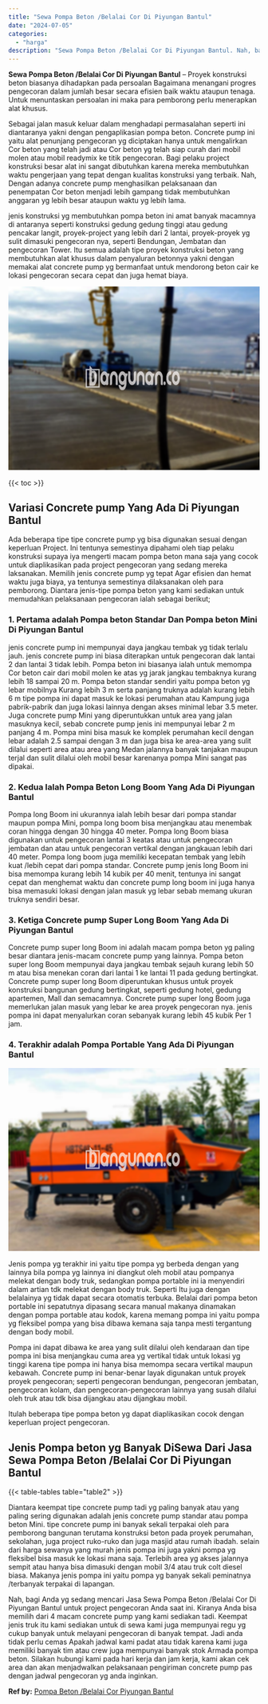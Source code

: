 ```yaml
---
title: "Sewa Pompa Beton /Belalai Cor Di Piyungan Bantul"
date: "2024-07-05"
categories: 
  - "harga"
description: "Sewa Pompa Beton /Belalai Cor Di Piyungan Bantul. Nah, bagi Anda yg sedang mencari Jasa Sewa Pompa Beton /Belalai Cor Di Piyungan Bantul untuk project pengec..."
---
```


**Sewa Pompa Beton /Belalai Cor Di Piyungan Bantul** – Proyek konstruksi beton biasanya dihadapkan pada persoalan Bagaimana menangani progres pengecoran dalam jumlah besar secara efisien baik waktu ataupun tenaga. Untuk menuntaskan persoalan ini maka para pemborong perlu menerapkan alat khusus.

Sebagai jalan masuk keluar dalam menghadapi permasalahan seperti ini diantaranya yakni dengan pengaplikasian pompa beton. Concrete pump ini yaitu alat penunjang pengecoran yg diciptakan hanya untuk mengalirkan Cor beton yang telah jadi atau Cor beton yg telah siap curah dari mobil molen atau mobil readymix ke titik pengecoran. Bagi pelaku project konstruksi besar alat ini sangat dibutuhkan karena mereka membutuhkan waktu pengerjaan yang tepat dengan kualitas konstruksi yang terbaik. Nah, Dengan adanya concrete pump menghasilkan pelaksanaan dan penempatan Cor beton menjadi lebih gampang tidak membutuhkan anggaran yg lebih besar ataupun waktu yg lebih lama.

jenis konstruksi yg membutuhkan pompa beton ini amat banyak macamnya di antaranya seperti konstruksi gedung gedung tinggi atau gedung pencakar langit, proyek-project yang lebih dari 2 lantai, proyek-proyek yg sulit dimasuki pengecoran nya, seperti Bendungan, Jembatan dan pengecoran Tower. Itu semua adalah tipe proyek konstruksi beton yang membutuhkan alat khusus dalam penyaluran betonnya yakni dengan memakai alat concrete pump yg bermanfaat untuk mendorong beton cair ke lokasi pengecoran secara cepat dan juga hemat biaya.

![Sewa Pompa Beton /Belalai Cor Di Piyungan Bantul](/images/sewa-concrete-pump-17.png)

{{< toc >}}

## Variasi Concrete pump Yang Ada Di Piyungan Bantul

Ada beberapa tipe tipe concrete pump yg bisa digunakan sesuai dengan keperluan Project. Ini tentunya semestinya dipahami oleh tiap pelaku konstruksi supaya iya mengerti macam pompa beton mana saja yang cocok untuk diaplikasikan pada project pengecoran yang sedang mereka laksanakan. Memilih jenis concrete pump yg tepat Agar efisien dan hemat waktu juga biaya, ya tentunya semestinya dilaksanakan oleh para pemborong. Diantara jenis-tipe pompa beton yang kami sediakan untuk memudahkan pelaksanaan pengecoran ialah sebagai berikut;

### 1\. Pertama adalah Pompa beton Standar Dan Pompa beton Mini Di Piyungan Bantul

jenis concrete pump ini mempunyai daya jangkau tembak yg tidak terlalu jauh. jenis concrete pump ini biasa diterapkan untuk pengecoran dak lantai 2 dan lantai 3 tidak lebih. Pompa beton ini biasanya ialah untuk memompa Cor beton cair dari mobil molen ke atas yg jarak jangkau tembaknya kurang lebih 18 sampai 20 m. Pompa beton standar sendiri yaitu pompa beton yg lebar mobilnya Kurang lebih 3 m serta panjang truknya adalah kurang lebih 6 m tipe pompa ini dapat masuk ke lokasi perumahan atau Kampung juga pabrik-pabrik dan juga lokasi lainnya dengan akses minimal lebar 3.5 meter. Juga concrete pump Mini yang diperuntukkan untuk area yang jalan masuknya kecil, sebab concrete pump jenis ini mempunyai lebar 2 m panjang 4 m. Pompa mini bisa masuk ke komplek perumahan kecil dengan lebar adalah 2.5 sampai dengan 3 m dan juga bisa ke area-area yang sulit dilalui seperti area atau area yang Medan jalannya banyak tanjakan maupun terjal dan sulit dilalui oleh mobil besar karenanya pompa Mini sangat pas dipakai.

### 2\. Kedua Ialah Pompa Beton Long Boom Yang Ada Di Piyungan Bantul

Pompa long Boom ini ukurannya ialah lebih besar dari pompa standar maupun pompa Mini, pompa long boom bisa menjangkau atau menembak coran hingga dengan 30 hingga 40 meter. Pompa long Boom biasa digunakan untuk pengecoran lantai 3 keatas atau untuk pengecoran jembatan dan atau untuk pengecoran vertikal dengan jangkauan lebih dari 40 meter. Pompa long boom juga memiliki kecepatan tembak yang lebih kuat /lebih cepat dari pompa standar. Concrete pump jenis long Boom ini bisa memompa kurang lebih 14 kubik per 40 menit, tentunya ini sangat cepat dan menghemat waktu dan concrete pump long boom ini juga hanya bisa memasuki lokasi dengan jalan masuk yg lebar sebab memang ukuran truknya sendiri besar.

### 3\. Ketiga Concrete pump Super Long Boom Yang Ada Di Piyungan Bantul

Concrete pump super long Boom ini adalah macam pompa beton yg paling besar diantara jenis-macam concrete pump yang lainnya. Pompa beton super long Boom mempunyai daya jangkau tembak sejauh kurang lebih 50 m atau bisa menekan coran dari lantai 1 ke lantai 11 pada gedung bertingkat. Concrete pump super long Boom diperuntukan khusus untuk proyek konstruksi bangunan gedung bertingkat, seperti gedung hotel, gedung apartemen, Mall dan semacamnya. Concrete pump super long Boom juga memerlukan jalan masuk yang lebar ke area proyek pengecoran nya. jenis pompa ini dapat menyalurkan coran sebanyak kurang lebih 45 kubik Per 1 jam.

### 4\. Terakhir adalah Pompa Portable Yang Ada Di Piyungan Bantul

![Sewa Pompa Beton /Belalai Cor Di Piyungan Bantul](/images/sewa-concrete-pump-16.png)

Jenis pompa yg terakhir ini yaitu tipe pompa yg berbeda dengan yang lainnya bila pompa yg lainnya ini diangkut oleh mobil atau pompanya melekat dengan body truk, sedangkan pompa portable ini ia menyendiri dalam artian tdk melekat dengan body truk. Seperti Itu juga dengan belalainya yg tidak dapat secara otomatis terbuka. Belalai dari pompa beton portable ini sepatutnya dipasang secara manual makanya dinamakan dengan pompa portable atau kodok, karena memang pompa ini yaitu pompa yg fleksibel pompa yang bisa dibawa kemana saja tanpa mesti tergantung dengan body mobil.

Pompa ini dapat dibawa ke area yang sulit dilalui oleh kendaraan dan tipe pompa ini bisa menjangkau cuma area yg vertikal tidak untuk lokasi yg tinggi karena tipe pompa ini hanya bisa memompa secara vertikal maupun kebawah. Concrete pump ini benar-benar layak digunakan untuk proyek proyek pengecoran; seperti pengecoran bendungan, pengecoran jembatan, pengecoran kolam, dan pengecoran-pengecoran lainnya yang susah dilalui oleh truk atau tdk bisa dijangkau atau dijangkau mobil.

Itulah beberapa tipe pompa beton yg dapat diaplikasikan cocok dengan keperluan project pengecoran.

## Jenis Pompa beton yg Banyak DiSewa Dari Jasa Sewa Pompa Beton /Belalai Cor Di Piyungan Bantul

{{< table-tables table="table2" >}}

Diantara keempat tipe concrete pump tadi yg paling banyak atau yang paling sering digunakan adalah jenis concrete pump standar atau pompa beton Mini. tipe concrete pump ini banyak sekali terpakai oleh para pemborong bangunan terutama konstruksi beton pada proyek perumahan, sekolahan, juga project ruko-ruko dan juga masjid atau rumah ibadah. selain dari harga sewanya yang murah jenis pompa ini juga yakni pompa yg fleksibel bisa masuk ke lokasi mana saja. Terlebih area yg akses jalannya sempit atau hanya bisa dimasuki dengan mobil 3/4 atau truk colt diesel biasa. Makanya jenis pompa ini yaitu pompa yg banyak sekali peminatnya /terbanyak terpakai di lapangan.

Nah, bagi Anda yg sedang mencari Jasa Sewa Pompa Beton /Belalai Cor Di Piyungan Bantul untuk project pengecoran Anda saat ini. Kiranya Anda bisa memilih dari 4 macam concrete pump yang kami sediakan tadi. Keempat jenis truk itu kami sediakan untuk di sewa kami juga mempunyai regu yg cukup banyak untuk melayani pengecoran di banyak tempat. Jadi anda tidak perlu cemas Apakah jadwal kami padat atau tidak karena kami juga memiliki banyak tim atau crew juga mempunyai banyak stok Armada pompa beton. Silakan hubungi kami pada hari kerja dan jam kerja, kami akan cek area dan akan menjadwalkan pelaksanaan pengiriman concrete pump pas dengan jadwal pengecoran yg anda inginkan.

**Ref by:** [Pompa Beton /Belalai Cor Piyungan Bantul](https://id.wikipedia.org/wiki/Pompa)
